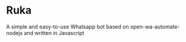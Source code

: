 # Ruka
A simple and easy-to-use Whatsapp bot based on open-wa-automate-nodejs and written in Javascript
